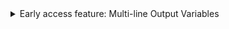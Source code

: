 <details>
<summary>Early access feature: Multi-line Output Variables</summary>
- **Multiline Output Variables**: CI steps support multiline output variables, including special characters such as `\n`, `\t`, `\r`, `\b`, maintaining shell-like behavior.  
- **Complete Output Support**: Output variables support both output secrets and output strings.  
- **JSON Preservation**: JSON data can be passed as-is without automatic minification.  
- **Increased Output Variable Capacity**: The maximum output variable size is approximately **131,072 characters**, up from 65,536.  

#### Technical Limitations  
- The **maximum size** of output variables is constrained by the operating system's `ARG_MAX` parameter, which limits command line arguments and environment variables.  
- Exceeding this limit will result in the error:  
  ```shell
  fork/exec /bin/sh: argument list too long
  ```  
- This limitation is imposed by the operating system, not by the implementation of this feature.  

#### Behavior Changes: Current vs. New  
The following table outlines changes in how special characters are handled in output variables:  

| Command             | Current Behavior | New Behavior |
|---------------------|-----------------|-------------|
| `export out="\b"`  | `"\b"`           | Backspace   |
| `export out="\f"`  | `"\f"`           | Form feed   |
| `export out="\n"`  | `"\n"`           | Newline character |
| `export out="\r"`  | `"\r"`           | Carriage return |
| `export out="\t"`  | `"\t"`           | Tab character |
| `export out="\v"`  | `"\v"`           | Vertical tab |

#### Best Practices  

**Python Shell**  
For multiline strings in Python, use triple quotes (`"""` or `'''`) to maintain formatting properly.  

**Step 1:** Export an output variable:  
```python
out = """line1,
line2,
line3"""
os.environ["out"] = out
```  

**Step 2:** Read the output variable:  
```python
str_value = """<+execution.steps.Step_name.output.outputVariables.out>"""
```  

**PowerShell**  
For PowerShell, use the `@"..."@` syntax to handle multiline strings effectively.  

**Step 1:** Export an output variable:  
```powershell
$out=@"
line1,
line2,
line3
"@
$env:out = $out
```  

**Step 2:** Read the output variable:  
```powershell
$str_value = @"
<+execution.steps.Step_name.output.outputVariables.out>
"@
```  

These best practices ensure proper handling of multiline strings across different environments while maintaining consistency in CI workflows.
</details>
